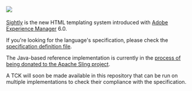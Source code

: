![](https://raw.githubusercontent.com/wiki/adobe-marketing-cloud/sightly-spec/img/sightly_logo.png)
====
[Sightly](http://docs.adobe.com/content/docs/en/aem/6-0/develop/sightly.html "Sightly") is the new HTML templating system introduced with [Adobe Experience Manager](http://www.adobe.com/solutions/web-experience-management.html) 6.0.

If you're looking for the language's specification, please check the [specification definition file](https://github.com/Adobe-Marketing-Cloud/sightly-spec/blob/master/SPECIFICATION.md).

The Java-based reference implementation is currently in the [process of being donated to the Apache Sling project](https://issues.apache.org/jira/browse/SLING-3959).

A TCK will soon be made available in this repository that can be run on multiple implementations to check their compliance with the specification.
